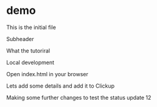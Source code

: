 # demo

This is the initial file

Subheader

What the tutoriral

Local development

Open index.html in your browser

Lets add some details and add it to Clickup

Making some further changes to test the status update 12